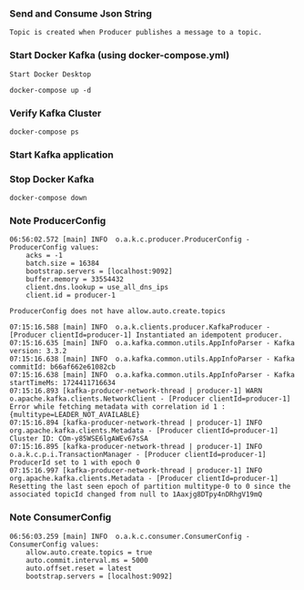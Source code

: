 ### Send and Consume Json String
	Topic is created when Producer publishes a message to a topic.
	
### Start Docker Kafka (using docker-compose.yml)
	Start Docker Desktop
	
	docker-compose up -d

### Verify Kafka Cluster
	docker-compose ps

### Start Kafka application

### Stop Docker Kafka
	docker-compose down

### Note ProducerConfig
```
06:56:02.572 [main] INFO  o.a.k.c.producer.ProducerConfig - ProducerConfig values: 
	acks = -1
	batch.size = 16384
	bootstrap.servers = [localhost:9092]
	buffer.memory = 33554432
	client.dns.lookup = use_all_dns_ips
	client.id = producer-1

ProducerConfig does not have allow.auto.create.topics

07:15:16.588 [main] INFO  o.a.k.clients.producer.KafkaProducer - [Producer clientId=producer-1] Instantiated an idempotent producer.
07:15:16.635 [main] INFO  o.a.kafka.common.utils.AppInfoParser - Kafka version: 3.3.2
07:15:16.638 [main] INFO  o.a.kafka.common.utils.AppInfoParser - Kafka commitId: b66af662e61082cb
07:15:16.638 [main] INFO  o.a.kafka.common.utils.AppInfoParser - Kafka startTimeMs: 1724411716634
07:15:16.893 [kafka-producer-network-thread | producer-1] WARN  o.apache.kafka.clients.NetworkClient - [Producer clientId=producer-1] Error while fetching metadata with correlation id 1 : {multitype=LEADER_NOT_AVAILABLE}
07:15:16.894 [kafka-producer-network-thread | producer-1] INFO  org.apache.kafka.clients.Metadata - [Producer clientId=producer-1] Cluster ID: COm-y85WSE6lgAWEv67sSA
07:15:16.895 [kafka-producer-network-thread | producer-1] INFO  o.a.k.c.p.i.TransactionManager - [Producer clientId=producer-1] ProducerId set to 1 with epoch 0
07:15:16.997 [kafka-producer-network-thread | producer-1] INFO  org.apache.kafka.clients.Metadata - [Producer clientId=producer-1] Resetting the last seen epoch of partition multitype-0 to 0 since the associated topicId changed from null to 1Aaxjg8DTpy4nDRhgV19mQ

```

### Note ConsumerConfig
```
06:56:03.259 [main] INFO  o.a.k.c.consumer.ConsumerConfig - ConsumerConfig values: 
	allow.auto.create.topics = true
	auto.commit.interval.ms = 5000
	auto.offset.reset = latest
	bootstrap.servers = [localhost:9092]
```

		   